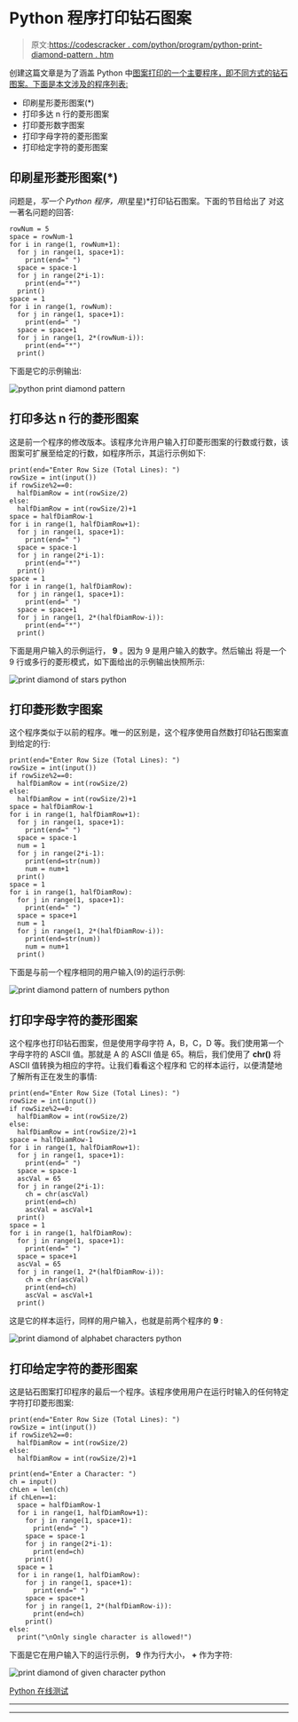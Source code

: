 # Python 程序打印钻石图案

> 原文:[https://codescracker . com/python/program/python-print-diamond-pattern . htm](https://codescracker.com/python/program/python-print-diamond-pattern.htm)

创建这篇文章是为了涵盖 Python 中[图案打印的一个主要程序，即不同方式的钻石 图案。下面是本文涉及的程序列表:](/python/program/python-program-print-star-pyramid-patterns.htm)

*   印刷星形菱形图案(*)
*   打印多达 n 行的菱形图案
*   打印菱形数字图案
*   打印字母字符的菱形图案
*   打印给定字符的菱形图案

## 印刷星形菱形图案(*)

问题是，*写一个 Python 程序，用*(星星)*打印钻石图案。下面的节目给出了 对这一著名问题的回答:

```
rowNum = 5
space = rowNum-1
for i in range(1, rowNum+1):
  for j in range(1, space+1):
    print(end=" ")
  space = space-1
  for j in range(2*i-1):
    print(end="*")
  print()
space = 1
for i in range(1, rowNum):
  for j in range(1, space+1):
    print(end=" ")
  space = space+1
  for j in range(1, 2*(rowNum-i)):
    print(end="*")
  print()
```

下面是它的示例输出:

![python print diamond pattern](../Images/cc101f40c1a43809dc939fd9b54b4cab.png)

## 打印多达 n 行的菱形图案

这是前一个程序的修改版本。该程序允许用户输入打印菱形图案的行数或行数，该图案可扩展至给定的行数，如程序所示，其运行示例如下:

```
print(end="Enter Row Size (Total Lines): ")
rowSize = int(input())
if rowSize%2==0:
  halfDiamRow = int(rowSize/2)
else:
  halfDiamRow = int(rowSize/2)+1
space = halfDiamRow-1
for i in range(1, halfDiamRow+1):
  for j in range(1, space+1):
    print(end=" ")
  space = space-1
  for j in range(2*i-1):
    print(end="*")
  print()
space = 1
for i in range(1, halfDiamRow):
  for j in range(1, space+1):
    print(end=" ")
  space = space+1
  for j in range(1, 2*(halfDiamRow-i)):
    print(end="*")
  print()
```

下面是用户输入的示例运行， **9** 。因为 9 是用户输入的数字。然后输出 将是一个 9 行或多行的菱形模式，如下面给出的示例输出快照所示:

![print diamond of stars python](../Images/6a87f2bbe7d37bfd486f96192c0eea4e.png)

## 打印菱形数字图案

这个程序类似于以前的程序。唯一的区别是，这个程序使用自然数打印钻石图案直到给定的行:

```
print(end="Enter Row Size (Total Lines): ")
rowSize = int(input())
if rowSize%2==0:
  halfDiamRow = int(rowSize/2)
else:
  halfDiamRow = int(rowSize/2)+1
space = halfDiamRow-1
for i in range(1, halfDiamRow+1):
  for j in range(1, space+1):
    print(end=" ")
  space = space-1
  num = 1
  for j in range(2*i-1):
    print(end=str(num))
    num = num+1
  print()
space = 1
for i in range(1, halfDiamRow):
  for j in range(1, space+1):
    print(end=" ")
  space = space+1
  num = 1
  for j in range(1, 2*(halfDiamRow-i)):
    print(end=str(num))
    num = num+1
  print()
```

下面是与前一个程序相同的用户输入(9)的运行示例:

![print diamond pattern of numbers python](../Images/9cc5e6dda8360cc24b4a79399fd8e9b3.png)

## 打印字母字符的菱形图案

这个程序也打印钻石图案，但是使用字母字符 A，B，C，D 等。我们使用第一个字母字符的 ASCII 值。那就是 A 的 ASCII 值是 65。稍后，我们使用了 **chr()** 将 ASCII 值转换为相应的字符。让我们看看这个程序和 它的样本运行，以便清楚地了解所有正在发生的事情:

```
print(end="Enter Row Size (Total Lines): ")
rowSize = int(input())
if rowSize%2==0:
  halfDiamRow = int(rowSize/2)
else:
  halfDiamRow = int(rowSize/2)+1
space = halfDiamRow-1
for i in range(1, halfDiamRow+1):
  for j in range(1, space+1):
    print(end=" ")
  space = space-1
  ascVal = 65
  for j in range(2*i-1):
    ch = chr(ascVal)
    print(end=ch)
    ascVal = ascVal+1
  print()
space = 1
for i in range(1, halfDiamRow):
  for j in range(1, space+1):
    print(end=" ")
  space = space+1
  ascVal = 65
  for j in range(1, 2*(halfDiamRow-i)):
    ch = chr(ascVal)
    print(end=ch)
    ascVal = ascVal+1
  print()
```

这是它的样本运行，同样的用户输入，也就是前两个程序的 **9** :

![print diamond of alphabet characters python](../Images/b949b014c33db18bf4a1fd2efa5990e1.png)

## 打印给定字符的菱形图案

这是钻石图案打印程序的最后一个程序。该程序使用用户在运行时输入的任何特定字符打印菱形图案:

```
print(end="Enter Row Size (Total Lines): ")
rowSize = int(input())
if rowSize%2==0:
  halfDiamRow = int(rowSize/2)
else:
  halfDiamRow = int(rowSize/2)+1

print(end="Enter a Character: ")
ch = input()
chLen = len(ch)
if chLen==1:
  space = halfDiamRow-1
  for i in range(1, halfDiamRow+1):
    for j in range(1, space+1):
      print(end=" ")
    space = space-1
    for j in range(2*i-1):
      print(end=ch)
    print()
  space = 1
  for i in range(1, halfDiamRow):
    for j in range(1, space+1):
      print(end=" ")
    space = space+1
    for j in range(1, 2*(halfDiamRow-i)):
      print(end=ch)
    print()
else:
  print("\nOnly single character is allowed!")
```

下面是它在用户输入下的运行示例， **9** 作为行大小， **+** 作为字符:

![print diamond of given character python](../Images/74296fd2d99b1dd58a71e1efa820c078.png)

[Python 在线测试](/exam/showtest.php?subid=10)

* * *

* * *